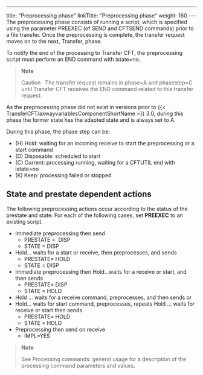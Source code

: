 ---
title: "Preprocessing phase"
linkTitle: "Preprocessing phase"
weight: 160
---The preprocessing phase consists of running a script, which is specified using the parameter PREEXEC (of SEND and CFTSEND commands) prior to a file transfer. Once the preprocessing is complete, the transfer request moves on to the next, Transfer, phase.

To notify the end of the processing to Transfer CFT, the preprocessing script must perform an END command with istate=no.

> **Note**
>
> Caution  
> The transfer request remains in phase=A and phasestep=C until Transfer CFT receives the END command related to this transfer request.

As the preprocessing phase did not exist in versions prior to {{< TransferCFT/axwayvariablesComponentShortName  >}} 3.0, during this phase the former state has the adapted state and is always set to A.

During this phase, the phase step can be:

- \(H\) Hold: waiting for an incoming receive to start the preprocessing or a start command
- \(D\) Disposable: scheduled to start
- \(C\) Current: processing running, waiting for a CFTUTIL end with istate=no
- \(K\) Keep: processing failed or stopped

## State and prestate dependent actions

The following preprocessing actions occur according to the status of the prestate and state. For each of the following cases, set ****PREEXEC**** to an existing script.

- Immediate preprocessing then send
    -   PRESTATE =  DISP 
    -   STATE = DISP 
- Hold... waits for a start or receive, then preprocesses, and sends
    -   PRESTATE= HOLD
    -   STATE = DISP
- Immediate preprocessing then Hold...waits for a receive or start, and then sends
    -   PRESTATE= DISP
    -   STATE = HOLD
- Hold ... waits for a receive command, preprocesses, and then sends or
- Hold... waits for start command, preprocesses, repeats Hold ... waits for receive or start then sends
    -   PRESTATE= HOLD
    -   STATE = HOLD
- Preprocessing then send on receive
    -   IMPL=YES

> **Note**
>
> See Processing commands: general usage for a description of the processing command parameters and values.
